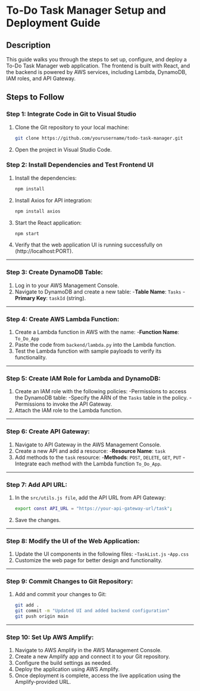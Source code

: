 # To-Do Task Manager Setup and Deployment Guide

## Description
This guide walks you through the steps to set up, configure, and deploy a To-Do Task Manager web application. The frontend is built with React, and the backend is powered by AWS services, including Lambda, DynamoDB, IAM roles, and API Gateway.

## Steps to Follow

### Step 1: Integrate Code in Git to Visual Studio
1. Clone the Git repository to your local machine:
   ```bash
   git clone https://github.com/yourusername/todo-task-manager.git
2. Open the project in Visual Studio Code.

### Step 2: Install Dependencies and Test Frontend UI
1. Install the dependencies:
   ```bash
   npm install
2. Install Axios for API integration:
   ```bash
   npm install axios
3. Start the React application:
   ```bash
   npm start
4. Verify that the web application UI is running  successfully on (http://localhost:PORT).
---
### Step 3: Create DynamoDB Table:
1. Log in to your AWS Management Console.
2. Navigate to DynamoDB and create a new table:
-**Table Name**: `Tasks`
-**Primary Key**: `taskId` (string).
---
### Step 4: Create AWS Lambda Function:
1. Create a Lambda function in AWS with the name:
   -**Function Name**: `To_Do_App`
2. Paste the code from `backend/lambda.py` into the Lambda function.
3. Test the Lambda function with sample payloads to verify its functionality.
---
### Step 5: Create IAM Role for Lambda and DynamoDB:
1. Create an IAM role with the following policies:
   -Permissions to access the DynamoDB table:
      -Specify the ARN of the `Tasks` table in the policy.
   -Permissions to invoke the API Gateway.
2. Attach the IAM role to the Lambda function.

---
### Step 6: Create API Gateway:
1. Navigate to API Gateway in the AWS Management Console.
2. Create a new API and add a resource:
   -**Resource Name**: `task`
3. Add methods to the `task` resource:
   -**Methods**: `POST`, `DELETE`, `GET`, `PUT`
   -Integrate each method with the Lambda function `To_Do_App`.
---
### Step 7: Add API URL:
1. In the `src/utils.js file`, add the API URL from API Gateway:
   ```bash
   export const API_URL = "https://your-api-gateway-url/task";
2. Save the changes.
   
---
### Step 8: Modify the UI of the Web Application:
1. Update the UI components in the following files:
   -`TaskList.js`
   -`App.css`
2. Customize the web page for better design and functionality.

---

### Step 9: Commit Changes to Git Repository:
1. Add and commit your changes to Git:
   ```bash
   git add .
   git commit -m "Updated UI and added backend configuration"
   git push origin main

---
### Step 10: Set Up AWS Amplify:
1. Navigate to AWS Amplify in the AWS Management Console.
2. Create a new Amplify app and connect it to your Git repository.
3. Configure the build settings as needed.
4. Deploy the application using AWS Amplify.
5. Once deployment is complete, access the live application using the Amplify-provided URL.